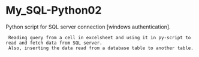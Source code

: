 # My_SQL-Python02
Python script for SQL server connection [windows authentication]. 
         
     Reading query from a cell in excelsheet and using it in py-script to read and fetch data from SQL server.
     Also, inserting the data read from a database table to another table.
